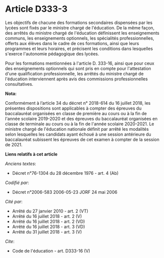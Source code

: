# Article D333-3

Les objectifs de chacune des formations secondaires dispensées par les lycées sont fixés par le ministre chargé de
l'éducation. De la même façon, des arrêtés du ministre chargé de l'éducation définissent les enseignements communs, les
enseignements optionnels, les spécialités professionnelles, offerts aux élèves dans le cadre de ces formations, ainsi que
leurs programmes et leurs horaires, et précisent les conditions dans lesquelles s'exerce l'autonomie pédagogique des lycées. 

Pour les formations mentionnées à l'article D. 333-16, ainsi que pour ceux des enseignements optionnels qui sont pris en
compte pour l'attestation d'une qualification professionnelle, les arrêtés du ministre chargé de l'éducation interviennent
après avis des commissions professionnelles consultatives.

**Nota:**

Conformément à l’article 34 du décret n° 2018-614 du 16 juillet 2018, les présentes dispositions sont applicables à compter
des épreuves du baccalauréat organisées en classe de première au cours ou à la fin de l'année scolaire 2019-2020 et des
épreuves du baccalauréat organisées en classe de terminale au cours ou à la fin de l'année scolaire 2020-2021. Le ministre
chargé de l'éducation nationale définit par arrêté les modalités selon lesquelles les candidats ayant échoué à une session
antérieure du baccalauréat subissent les épreuves de cet examen à compter de la session de 2021.

**Liens relatifs à cet article**

_Anciens textes_:

  - Décret n°76-1304 du 28 décembre 1976 - art. 4 (Ab)

_Codifié par_:

  - Décret n°2006-583 2006-05-23 JORF 24 mai 2006

_Cité par_:

  - Arrêté du 27 janvier 2010 - art. 2 (VT)
  - Arrêté du 16 juillet 2018 - art. 2 (V)
  - Arrêté du 16 juillet 2018 - art. 2 (VD)
  - Arrêté du 16 juillet 2018 - art. 3 (VD)
  - Arrêté du 31 juillet 2018 - art. 3 (V)

_Cite_:

  - Code de l'éducation - art. D333-16 (V)

